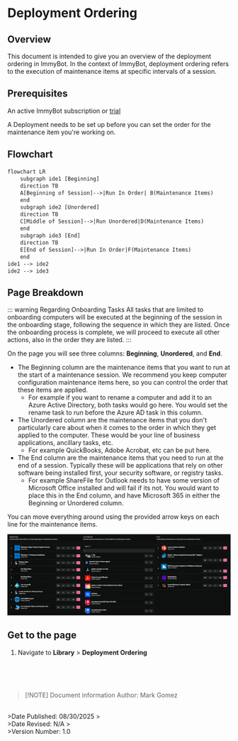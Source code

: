 <!-- How To Template -->
# Deployment Ordering

## Overview
This document is intended to give you an overview of the deployment ordering in ImmyBot. In the context of ImmyBot, deployment ordering refers to the execution of maintenance items at specific intervals of a session.

## Prerequisites
An active ImmyBot subscription or [trial](https://www.immy.bot/pricing/)

A Deployment needs to be set up before you can set the order for the maintenance item you're working on.

## Flowchart
``` mermaid
flowchart LR
    subgraph ide1 [Beginning]
    direction TB
    A[Beginning of Session]-->|Run In Order| B(Maintenance Items)
    end
    subgraph ide2 [Unordered]
    direction TB
    C[Middle of Session]-->|Run Unordered|D(Maintenance Items)
    end
    subgraph ide3 [End]
    direction TB
    E[End of Session]-->|Run In Order|F(Maintenance Items)
    end
ide1 --> ide2
ide2 --> ide3
```

## Page Breakdown

::: warning Regarding Onboarding Tasks
All tasks that are limited to onboarding computers will be executed at the beginning of the session in the onboarding stage, following the sequence in which they are listed. Once the onboarding process is complete, we will proceed to execute all other actions, also in the order they are listed.
:::

On the page you will see three columns: **Beginning**, **Unordered**, and **End**.

- The Beginning column are the maintenance items that you want to run at the start of a maintenance session. We recommend you keep computer configuration maintenance items here, so you can control the order that these items are applied.
  - For example if you want to rename a computer and add it to an Azure Active Directory, both tasks would go here. You would set the rename task to run before the Azure AD task in this column.
- The Unordered column are the maintenance items that you don't particularly care about when it comes to the order in which they get applied to the computer. These would be your line of business applications, ancillary tasks, etc.
  - For example QuickBooks, Adobe Acrobat, etc can be put here.
- The End column are the maintenance items that you need to run at the end of a session. Typically these will be applications that rely on other software being installed first, your security software, or registry tasks.
  - For example ShareFile for Outlook needs to have some version of Microsoft Office installed and will fail if its not. You would want to place this in the End column, and have Microsoft 365 in either the Beginning or Unordered column.

You can move everything around using the provided arrow keys on each line for the maintenance items.

![alt text](image-4.png)


## Get to the page
1. Navigate to **Library** > **Deployment Ordering**



<br><br><br>
>[!NOTE] Document information
>Author: Mark Gomez
<br>
>Date Published: 08/30/2025
><br>
>Date Revised: N/A
><br>
>Version Number: 1.0
